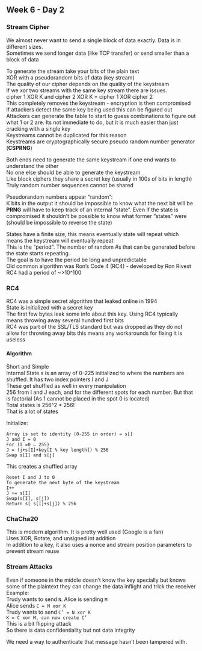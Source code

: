 ## Week 6 - Day 2
### Stream Cipher
We almost never want to send a single block of data exactly. Data is in different sizes.  
Sometimes we send longer data (like TCP transfer) or send smaller than a block of data

To generate the stream take your bits of the plain text  
XOR with a pseudorandom bits of data (key stream)  
The quality of our cipher depends on the quality of the keystream  
If we xor two streams with the same key stream there are issues.  
cipher 1 XOR K and cipher 2 XOR K = cipher 1 XOR cipher 2   
This completely removes the keystream - encryption is then compromised  
If attackers detect the same key being used this can be figured out  
Attackers can generate the table to start to guess combinations to figure out what 1 or 2 are. Its not immediate to do, but it is much easier than just cracking with a single key  
Keystreams cannot be duplicated for this reason  
Keystreams are cryptographically secure pseudo random number generator (**CSPRNG**) 

Both ends need to generate the same keystream if one end wants to understand the other  
No one else should be able to generate the keystream  
Like block ciphers they share a secret key (usually in 100s of bits in length)  
Truly random number sequences cannot be shared   

Pseudorandom numbers appear “random”:  
K bits in the output it should be impossible to know what the next bit will be
**PRNG** will have to keep track of an internal “state”. Even if the state is compromised it shouldn’t be possible to know what former “states” were (should be impossible to reverse the state)

States have a finite size, this means eventually state will repeat which means the keystream will eventually repeat  
This is the “period”. The number of random #s that can be generated before the state starts repeating.   
The goal is to have the period be long and unpredictable  
Old common algorithm was Ron’s Code 4 (RC4) - developed by Ron Rivest  
RC4 had a period of ~>10^100

### RC4
RC4 was a simple secret algorithm that leaked online in 1994  
State is initialized with a secret key  
The first few bytes leak some info about this key. Using RC4 typically means throwing away several hundred first bits  
RC4 was part of the SSL/TLS standard but was dropped as they do not allow for throwing away bits this means any workarounds for fixing it is useless

#### Algorithm
Short and Simple  
Internal State s is an array of 0-225 initialized to where the numbers are shuffled. It has two index pointers I and J  
These get shuffled as well in every manipulation  
256 from I and J each, and for the different spots for each number. But that is factorial (As 1 cannot be placed in the spot 0 is located)  
Total states is 256^2 * 256!  
That is a lot of states  

Initialize:

```
Array is set to identity (0-255 in order) = s[]
J and I = 0
For (I =0 … 255) 
J = (j+s[I]+key[I % key length]) % 256
Swap s[I] and s[j]
```

This creates a shuffled array

```
Reset I and J to 0
To generate the next byte of the keystream
I++
J += s[I]
Swap(s[I], s[j])
Return s[ s[I]+s[j]) % 256
```

### ChaCha20
This is modern algorithm. It is pretty well used (Google is a fan)  
Uses XOR, Rotate, and unsigned int addition  
In addition to a key, it also uses a nonce and stream position parameters to prevent stream reuse

### Stream Attacks
Even if someone in the middle doesn’t know the key specially but knows some of the plaintext they can change the data inflight and trick the receiver  
Example:  
Trudy wants to send ```N```. Alice is sending ```M```  
Alice sends ```C = M xor K```  
Trudy wants to send ```C’ = N xor K```  
```K = C xor M, can now create C’```  
This is a bit flipping attack  
So there is data confidentiality but not data integrity  

We need a way to authenticate that message hasn’t been tampered with. 